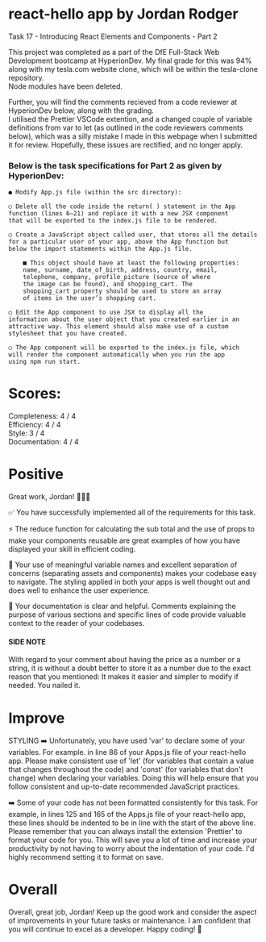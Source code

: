# react-hello app by Jordan Rodger

Task 17 - Introducing React Elements and Components - Part 2

This project was completed as a part of the DfE Full-Stack Web Development bootcamp at HyperionDev. My final grade for this was 94% along with my tesla.com website clone, which will be within the tesla-clone repository.
<br>
Node modules have been deleted.

Further, you will find the comments recieved from a code reviewer at HyperionDev below, along with the grading.
<br>
I utilised the Prettier VSCode extention, and a changed couple of variable definitions from var to let (as outlined in the code reviewers comments below), which was a silly mistake I made in this webpage when I submitted it for review. Hopefully, these issues are rectified, and no longer apply.

<h3>Below is the task specifications for Part 2 as given by HyperionDev:</h3>

	● Modify App.js file (within the src directory):

	○ Delete all the code inside the return( ) statement in the App
	function (lines 6–21) and replace it with a new JSX component
	that will be exported to the index.js file to be rendered.
 
	○ Create a JavaScript object called user, that stores all the details
	for a particular user of your app, above the App function but
	below the import statements within the App.js file.
 
		■ This object should have at least the following properties:
		name, surname, date_of_birth, address, country, email,
		telephone, company, profile_picture (source of where
		the image can be found), and shopping_cart. The
		shopping_cart property should be used to store an array
		of items in the user’s shopping cart.
	
	○ Edit the App component to use JSX to display all the
	information about the user object that you created earlier in an
	attractive way. This element should also make use of a custom
	stylesheet that you have created.
 
	○ The App component will be exported to the index.js file, which
	will render the component automatically when you run the app
	using npm run start.

 # Scores:

Completeness: 4 / 4
<br>
Efficiency: 4 / 4
<br>
Style: 3 / 4
<br>
Documentation: 4 / 4

# Positive
Great work, Jordan! 👏👏👏

✅ You have successfully implemented all of the requirements for this task.

⚡️ The reduce function for calculating the sub total and the use of props to make your components reusable are great examples of how you have displayed your skill in efficient coding.

💯 Your use of meaningful variable names and excellent separation of concerns (separating assets and components) makes your codebase easy to navigate. The styling applied in both your apps is well thought out and does well to enhance the user experience.

📝 Your documentation is clear and helpful. Comments explaining the purpose of various sections and specific lines of code provide valuable context to the reader of your codebases.

<h4> SIDE NOTE </h4>
With regard to your comment about having the price as a number or a string, it is without a doubt better to store it as a number due to the exact reason that you mentioned: It makes it easier and simpler to modify if needed. You nailed it.


# Improve
STYLING
➡️ Unfortunately, you have used 'var' to declare some of your variables. For example. in line 86 of your Apps.js file of your react-hello app. Please make consistent use of 'let' (for variables that contain a value that changes throughout the code) and 'const' (for variables that don't change) when declaring your variables. Doing this will help ensure that you follow consistent and up-to-date recommended JavaScript practices.

➡️ Some of your code has not been formatted consistently for this task. For example, in lines 125 and 165 of the Apps.js file of your react-hello app, these lines should be indented to be in line with the start of the above line. Please remember that you can always install the extension 'Prettier' to format your code for you. This will save you a lot of time and increase your productivity by not having to worry about the indentation of your code. I'd highly recommend setting it to format on save. 

# Overall
Overall, great job, Jordan! Keep up the good work and consider the aspect of improvements in your future tasks or maintenance. I am confident that you will continue to excel as a developer. Happy coding! 🚀
